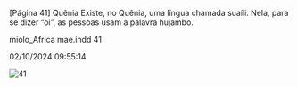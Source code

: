 [Página 41]
Quênia
Existe, no Quênia, uma língua chamada
suaíli. Nela, para se dizer “oi”, as pessoas
usam a palavra hujambo.

miolo_Africa mae.indd 41

02/10/2024 09:55:14

![41](./img/page_41-01.jpg)
